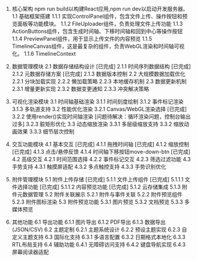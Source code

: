 1. 核心架构
npm run build以构建React应用,npm run dev以启动开发服务器。
1.1 基础框架搭建
1.1.1 实现ControlPanel组件，包含文件上传、操作按钮和预览面板等功能模块。
1.1.2 FileUploader组件，负责处理文件上传功能
1.1.3 ActionButtons组件，包含生成时间轴、下移时间轴和回到中心等操作按钮
1.1.4 PreviewPanel组件，用于显示上传文件的内容预览
1.1.5 TimelineCanvas组件，这是最复杂的组件，负责WebGL渲染和时间轴可视化。
1.1.6 TimelineContext

1. 数据管理模块
2.1 数据存储结构设计 [已完成]
2.1.1 时间序列数据结构 [已完成]
2.1.2 元数据存储方案 [已完成]
2.1.3 数据版本控制
2.2 大规模数据加载优化
2.2.1 分块加载实现
2.2.2 懒加载策略
2.2.3 本地缓存机制
2.3 数据更新机制
2.3.1 增量更新实现
2.3.2 数据变更通知
2.3.3 冲突解决策略

1. 可视化渲染模块
3.1 时间轴基础渲染
3.1.1 时间刻度绘制
3.1.2 事件标记渲染
3.1.3 多轨道支持
3.2 性能优化渲染 
3.2.1 Canvas/WebGL渲染选择 [已完成]
3.2.2 使用render()实现时间轴渲染 [问题待解决：循环渲染问题，控制台输出过多]
3.2.3 脏矩形优化
3.3 动态缩放渲染
3.3.1 多层级缩放支持
3.3.2 缩放动画效果
3.3.3 细节层次控制

1. 交互功能模块
4.1 基本交互 [已完成]
4.1.1 拖拽时间轴 [已完成]
4.1.2 缩放控制 [已完成]
4.1.3 点击/悬停反馈
4.1.4 时间轴下移按钮move-down-btn [已完成]
4.2 高级交互
4.2.1 时间范围选择
4.2.2 事件标记交互
4.2.3 筛选过滤功能
4.3 手势支持
4.3.1 触摸屏适配
4.3.2 多点触控支持
4.3.3 手势识别优化

1. 附件管理模块
5.1 附件上传存储 [已完成]
5.1.1 文件上传组件 [已完成]
5.1.1.1 文件选择功能 [已完成]
5.1.1.2 内容预览功能 [已完成]
5.1.2 云存储集成
5.1.3 附件元数据管理
5.2 附件关联展示
5.2.1 附件与事件关联
5.2.2 附件预览组件
5.2.3 附件图标渲染
5.3 附件预览功能
5.3.1 图片预览
5.3.2 文档预览
5.3.3 多媒体预览

1. 其他功能
6.1 导出功能
6.1.1 图片导出
6.1.2 PDF导出
6.1.3 数据导出(JSON/CSV)
6.2 主题定制
6.2.1 主题系统设计
6.2.2 预设主题实现
6.2.3 自定义主题支持
6.3 国际化支持
6.3.1 多语言配置
6.3.2 日期格式本地化
6.3.3 RTL布局支持
6.4 辅助功能
6.4.1 无障碍访问支持
6.4.2 键盘导航实现
6.4.3 屏幕阅读器适配
